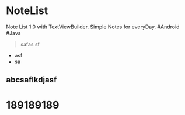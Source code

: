 # NoteList
Note List 1.0 with TextViewBuilder. Simple Notes for everyDay. #Android #Java
> safas
> sf
* asf
* sa

abcsaflkdjasf
-----------

189189189
==========
